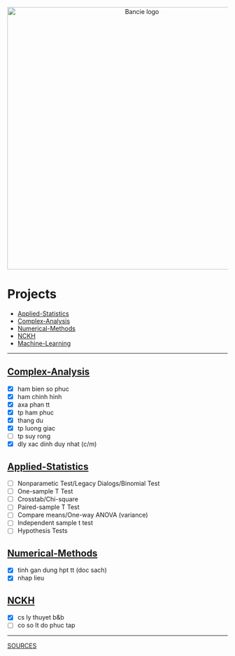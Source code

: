 <a href="https://web.facebook.com/ngchibangg?__cft__[0]=AZUZx_Pe8u4-tiSh77gJQ1HR1YJ7SNb7CqCvr0Hkf8oO69J2fwebFyWGl9r68Kg3WmgWsUa-RCwdT2HzRTdCC8WW45Gtx_wO4AjBJKgfcLuIG94XDOYjlqq7SbS4q4D-KTjM8_CR_GQ5ZkeG7cliEFmlX6VyeDFxH5Jo8ubWPIg60g&__tn__=-]C%2CP-R" target="_blank">
  <picture>
    <source media="(prefers-color-scheme: dark)" srcset="https://github.com/Bancie/notebook.maths/assets/144613141/c2270061-5298-4aca-a8d8-57cb0720fa50" style="max-width: 100%; width: 400px; margin-bottom: 20px">
    <p align="center"> 
    <img alt="Bancie logo" src="https://github.com/Bancie/notebook.maths/assets/144613141/c2270061-5298-4aca-a8d8-57cb0720fa50" width="600px">
    </p>
  </picture>
</a>
<h3></h3>

# Projects
- [Applied-Statistics](https://github.com/Bancie/notebook.maths/blob/main/Applied-Statistics/as.ipynb)
- [Complex-Analysis](https://github.com/Bancie/notebook.maths/blob/main/Complex-Analysis/ca.ipynb)
- [Numerical-Methods](https://github.com/Bancie/notebook.maths/blob/main/Numerical-Methods/nm.ipynb)
- [NCKH](https://github.com/Bancie/notebook.maths/blob/main/NCKH/nckh.ipynb)
- [Machine-Learning](https://github.com/Bancie/notebook.maths/blob/main/Machine-Learning/ml.ipynb)
---
## [Complex-Analysis](https://github.com/Bancie/notebook.maths/blob/main/Complex-Analysis/ca.ipynb)
- [x] ham bien so phuc
- [x] ham chinh hinh
- [x] axa phan tt
- [x] tp ham phuc
- [x] thang du
- [x] tp luong giac
- [ ] tp suy rong
- [x] dly xac dinh duy nhat (c/m)
## [Applied-Statistics](https://github.com/Bancie/notebook.maths/blob/main/Applied-Statistics/as.ipynb)
- [ ] Nonparametic Test/Legacy Dialogs/Binomial Test
- [ ] One-sample T Test
- [ ] Crosstab/Chi-square
- [ ] Paired-sample T Test
- [ ] Compare means/One-way ANOVA (variance)
- [ ] Independent sample t test
- [ ] Hypothesis Tests
## [Numerical-Methods](https://github.com/Bancie/notebook.maths/blob/main/Numerical-Methods/nm.ipynb)
- [x] tinh gan dung hpt tt (doc sach)
- [x] nhap lieu
## [NCKH](https://github.com/Bancie/notebook.maths/blob/main/NCKH/nckh.ipynb)
- [x] cs ly thuyet b&b
- [ ] co so lt do phuc tap
---
[SOURCES](https://drive.google.com/drive/u/1/folders/1HARdf9ZS6k-OPniwOIoeQKNms1sTe28c)
